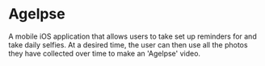# Agelpse

A mobile iOS application that allows users to take set up reminders for and take daily selfies. At a desired time, the user can then use all the photos they have collected over time to make an 'Agelpse' video.
